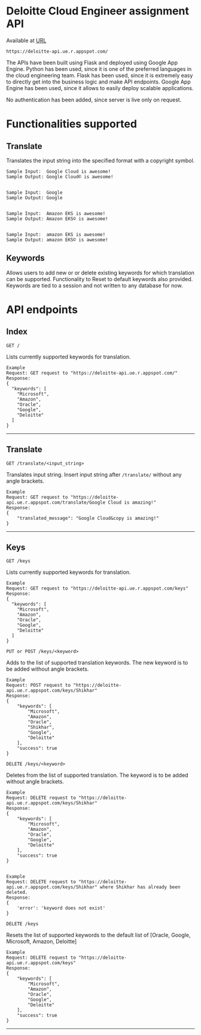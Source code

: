 # Deloitte Cloud Engineer assignment API
Available at [URL](https://deloitte-api.ue.r.appspot.com/) 

    https://deloitte-api.ue.r.appspot.com/

The APIs have been built using Flask and deployed using Google App Engine. Python has been used, since it is one of the preferred languages in the cloud engineering team. Flask has been used, since it is extremely easy to directly get into the business logic and make API endpoints. Google App Engine has been used, since it allows to easily deploy scalable applications.

No authentication has been added, since server is live only on request. 


# Functionalities supported
## Translate
Translates the input string into the specified format with a copyright symbol.
    
    Sample Input:  Google Cloud is awesome!
    Sample Output: Google Cloud© is awesome!
    
    
    Sample Input:  Google
    Sample Output: Google
    
    
    Sample Input:  Amazon EKS is awesome!
    Sample Output: Amazon EKS© is awesome!
    
    
    Sample Input:  amazon EKS is awesome!
    Sample Output: amazon EKS© is awesome!


## Keywords
Allows users to add new or or delete existing keywords for which translation can be supported.
Functionality to Reset to default keywords also provided. 
Keywords are tied to a session and not written to any database for now.



# API endpoints
## Index 

```GET /```

Lists currently supported keywords for translation.


    Example
    Request: GET request to "https://deloitte-api.ue.r.appspot.com/"
    Response: 
    {
      "keywords": [
        "Microsoft", 
        "Amazon", 
        "Oracle", 
        "Google", 
        "Deloitte"
      ]
    }


----------
## Translate 

```GET /translate/<input_string>```

Translates input string. Insert input string after `/translate/`  without any angle brackets.

    Example
    Request: GET request to "https://deloitte-api.ue.r.appspot.com/translate/Google Cloud is amazing!"
    Response: 
    {
        "translated_message": "Google Cloud&copy is amazing!"
    }
        
----------
## Keys

 ```GET /keys```
 
Lists currently supported keywords for translation.

    Example
    Request: GET request to "https://deloitte-api.ue.r.appspot.com/keys"
    Response: 
    {
      "keywords": [
        "Microsoft", 
        "Amazon", 
        "Oracle", 
        "Google", 
        "Deloitte"
      ]
    }
        
     

```PUT or POST /keys/<keyword>```

Adds <keyword> to the list of supported translation keywords. The new keyword is to be added without angle brackets.

    Example
    Request: POST request to "https://deloitte-api.ue.r.appspot.com/keys/Shikhar"
    Response: 
    {
        "keywords": [
            "Microsoft",
            "Amazon",
            "Oracle",
            "Shikhar",
            "Google",
            "Deloitte"
        ],
        "success": true
    }


```DELETE /keys/<keyword>```

Deletes <keyword> from the list of supported translation. The keyword is to be added without angle brackets.

    Example
    Request: DELETE request to "https://deloitte-api.ue.r.appspot.com/keys/Shikhar"
    Response: 
    {
        "keywords": [
            "Microsoft",
            "Amazon",
            "Oracle",
            "Google",
            "Deloitte"
        ],
        "success": true
    }


    Example
    Request: DELETE request to "https://deloitte-api.ue.r.appspot.com/keys/Shikhar" where Shikhar has already been deleted. 
    Response: 
    {
        'error': 'keyword does not exist'
    }

```DELETE /keys```

Resets the list of supported keywords to the default list of [Oracle, Google, Microsoft, Amazon, Deloitte]

    Example
    Request: DELETE request to "https://deloitte-api.ue.r.appspot.com/keys"
    Response: 
    {
        "keywords": [
            "Microsoft",
            "Amazon",
            "Oracle",
            "Google",
            "Deloitte"
        ],
        "success": true
    }
----------




